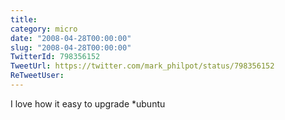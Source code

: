 ```yaml
---
title: 
category: micro
date: "2008-04-28T00:00:00"
slug: "2008-04-28T00:00:00"
TwitterId: 798356152
TweetUrl: https://twitter.com/mark_philpot/status/798356152
ReTweetUser: 
---
```


I love how it easy to upgrade *ubuntu